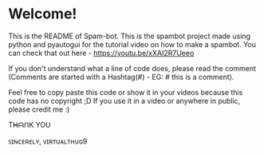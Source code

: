 # Welcome!

This is the README of Spam-bot. This is the spambot project made using python and pyautogui for the tutorial video on how to make a spambot.
You can check that out here - https://youtu.be/xXAI2R7Ueeo

If you don't understand what a line of code does, please read the comment (Comments are started with a Hashtag(#) - EG: # this is a comment).

Feel free to copy paste this code or show it in your videos because this code has no copyright ;D
If you use it in a video or anywhere in public, please credit me :)

TᕼᗩᑎK YOᑌ

ꜱɪɴᴄᴇʀᴇʟʏ, 
ᴠɪʀᴛᴜᴀʟᴛʜᴜɢ9
